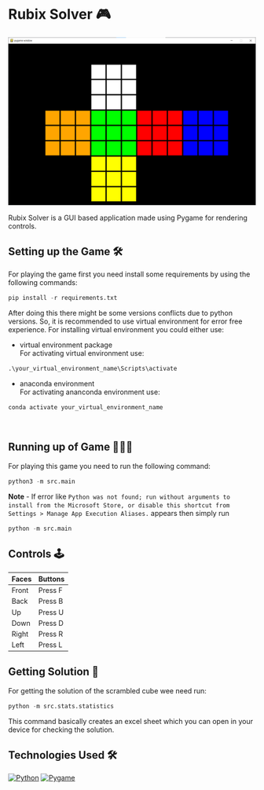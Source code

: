 # Rubix Solver 🎮


![img.png](img.png)

Rubix Solver is a GUI based application made using Pygame for rendering controls. 

## Setting up the Game 🛠
For playing the game first you need install some requirements by using the following commands:
```python
pip install -r requirements.txt
```
After doing this there might be some versions conflicts due to python versions. So, it is recommended to use virtual environment for error free experience. For installing virtual environment you could either use:
- virtual environment package <br>
For activating virtual environment use:
```python
.\your_virtual_environment_name\Scripts\activate
```
- anaconda environment <br>
For activating ananconda environment use:
```python
conda activate your_virtual_environment_name
```
<br>

## Running up of Game 👨🏻‍💻

For playing this game you need to run the following command:
```python
python3 -m src.main
```
**Note** - If error like 
```Python was not found; run without arguments to install from the Microsoft Store, or disable this shortcut from Settings > Manage App Execution Aliases.``` appears then simply run 
```python
python -m src.main
```

## Controls 🕹

| Faces | Buttons | 
|-------|---------|
| Front | Press F |
| Back  | Press B |
| Up    | Press U |
| Down  | Press D |
| Right | Press R |
| Left  | Press L |

## Getting Solution 🚩

For getting the solution of the scrambled cube wee need run:
```python
python -m src.stats.statistics
```
This command basically creates an excel sheet which you can open in your device for checking the solution.  
 ## Technologies Used 🛠

<a href="#"><img alt="Python" src="https://img.shields.io/badge/Python-1572B6?style=for-the-badge&logo=python&logoColor=white"></a>
<a href="#"><img alt="Pygame" src="https://img.shields.io/badge/Pygame-7FFF00?style=for-the-badge&logo=pygame&logoColor=white"></a>
